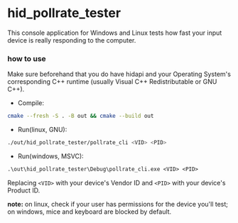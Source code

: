 # hid_pollrate_tester
This console application for Windows and Linux tests how fast your input device is really responding to the computer.

### how to use
Make sure beforehand that you do have hidapi and your Operating System's corresponding C++ runtime (usually Visual C++ Redistributable or GNU C++).

- Compile:
```sh
cmake --fresh -S . -B out && cmake --build out
```

- Run(linux, GNU):
```sh
./out/hid_pollrate_tester/pollrate_cli <VID> <PID>
```
- Run(windows, MSVC):
```ps
.\out\hid_pollrate_tester\Debug\pollrate_cli.exe <VID> <PID>
```
Replacing `<VID>` with your device's Vendor ID and `<PID>` with your device's Product ID.

**note:** on linux, check if your user has permissions for the device you'll test; on windows, mice and keyboard are blocked by default.
